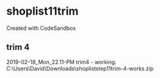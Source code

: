 # shoplist11trim

Created with CodeSandbox

## trim 4

2019-02-18_Mon_22.11-PM trim4 - working. C:\Users\David\Downloads\shopliststep11trim-4-works.zip

```

```
